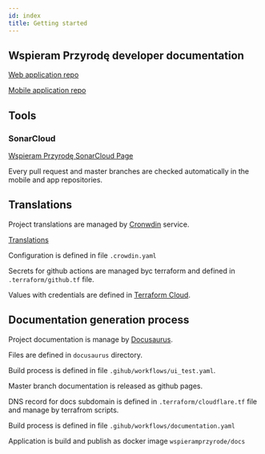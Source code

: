 ```yaml
---
id: index
title: Getting started
---
```


## Wspieram Przyrodę developer documentation

[Web application repo](https://github.com/wspieramprzyrode/app)

[Mobile application repo](https://github.com/wspieramprzyrode/mobile)

## Tools

### SonarCloud

[Wspieram Przyrodę SonarCloud Page](https://sonarcloud.io/organizations/wspieramprzyrode)

Every pull request and master branches are checked automatically in the mobile and app repositories.

## Translations

Project translations are managed by [Cronwdin](https://crowdin.com/) service.

[Translations](https://crowdin.com/project/wspieramprzyrode/)

Configuration is defined in file ```.crowdin.yaml```

Secrets for github actions are managed byc terraform and defined in ```.terraform/github.tf``` file.

Values with credentials are defined in [Terraform Cloud](https://app.terraform.io).

## Documentation generation process

Project documentation is manage by [Docusaurus](https://docusaurus.io/).

Files are defined in ```docusaurus``` directory.

Build process is defined in file ```.gihub/workflows/ui_test.yaml```.

Master branch documentation is released as github pages.

DNS record for docs subdomain is defined in ```.terraform/cloudflare.tf``` file and manage by terrafrom scripts.

Build process is defined in file ```.gihub/workflows/documentation.yaml```

Application is build and publish as docker image ```wspieramprzyrode/docs```
